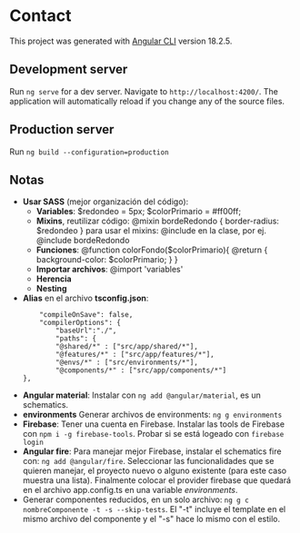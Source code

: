 # Contact

This project was generated with [Angular CLI](https://github.com/angular/angular-cli) version 18.2.5.

## Development server

Run `ng serve` for a dev server. Navigate to `http://localhost:4200/`. The application will automatically reload if you change any of the source files.

## Production server

Run `ng build --configuration=production`

## Notas

- **Usar SASS** (mejor organización del código):  
    - **Variables**: $redondeo = 5px; $colorPrimario = #ff00ff;
    - **Mixins**, reutilizar código: @mixin bordeRedondo { border-radius: $redondeo }
        para usar el mixins: @include en la clase, por ej. @include bordeRedondo 
    - **Funciones**: @function colorFondo($colorPrimario){
                @return {
                    background-color: $colorPrimario;
                }
            }
    - **Importar archivos**: @import 'variables'
    - **Herencia**
    - **Nesting**
- **Alias** en el archivo **tsconfig.json**:
    ```{
        "compileOnSave": false,
        "compilerOptions": {
            "baseUrl":"./",
            "paths": {
            "@shared/*" : ["src/app/shared/*"],
            "@features/*" : ["src/app/features/*"],
            "@envs/*" : ["src/environments/*"],
            "@components/*" : ["src/app/components/*"]
    },
-   **Angular material**: Instalar con `ng add @angular/material`, es un schematics.
-   **environments** Generar archivos de environments: `ng g environments`
-   **Firebase**: Tener una cuenta en Firebase. Instalar las tools de Firebase con `npm i -g firebase-tools`. Probar si se está logeado con `firebase login`
-   **Angular fire**: Para manejar mejor Firebase, instalar el schematics fire con: `ng add @angular/fire`. Seleccionar las funcionalidades que se quieren manejar, el proyecto nuevo o alguno existente (para este caso muestra una lista). Finalmente colocar el provider firebase que quedará en el archivo app.config.ts en una variable *environments*.
-   Generar componentes reducidos, en un solo archivo: `ng g c nombreComponente -t -s --skip-tests`. El "-t" incluye el template en el mismo archivo del componente y el "-s" hace lo mismo con el estilo.
